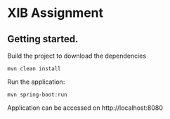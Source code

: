 # XIB Assignment

## Getting started.

Build the project to download the dependencies
```shell script
mvn clean install
```

Run the application:
```shell script
mvn spring-boot:run
```

Application can be accessed on http://localhost:8080
